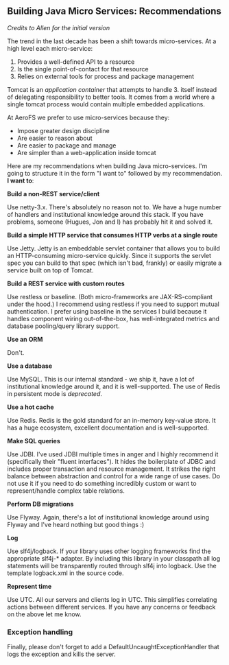 Building Java Micro Services: Recommendations
---

*Credits to Allen for the initial version*


The trend in the last decade has been a shift towards micro-services. At a high level each micro-service:

1. Provides a well-defined API to a resource
2. Is the single point-of-contact for that resource
3. Relies on external tools for process and package management

Tomcat is an *application container* that attempts to handle 3. itself instead of delegating responsibility to better tools. It comes from a world where a single tomcat process would contain multiple embedded applications.

At AeroFS we prefer to use micro-services because they:

- Impose greater design discipline
- Are easier to reason about
- Are easier to package and manage
- Are simpler than a web-application inside tomcat

Here are my recommendations when building Java micro-services. I'm going to structure it in the form "I want to" followed by my recommendation. **I want to**:

**Build a non-REST service/client**

Use netty-3.x. There's absolutely no reason not to. We have a huge number of handlers and institutional knowledge around this stack. If you have problems, someone (Hugues, Jon and I) has probably hit it and solved it.

**Build a simple HTTP service that consumes HTTP verbs at a single route**

Use Jetty. Jetty is an embeddable servlet container that allows you to build an HTTP-consuming micro-service quickly. Since it supports the servlet spec you can build to that spec (which isn't bad, frankly) or easily migrate a service built on top of Tomcat.

**Build a REST service with custom routes**

Use restless or baseline. (Both micro-frameworks are JAX-RS-compliant under the hood.) I recommend using restless if you need to support mutual authentication. I prefer using baseline in the services I build because it handles component wiring out-of-the-box, has well-integrated metrics and database pooling/query library support.

**Use an ORM**

Don't.

**Use a database**

Use MySQL. This is our internal standard - we ship it, have a lot of institutional knowledge around it, and it is well-supported. The use of Redis in persistent mode is *deprecated*.

**Use a hot cache**

Use Redis. Redis is the gold standard for an in-memory key-value store. It has a huge ecosystem, excellent documentation and is well-supported.

**Make SQL queries**

Use JDBI. I've used JDBI multiple times in anger and I highly recommend it (specifically their "fluent interfaces"). It hides the boilerplate of JDBC and includes proper transaction and resource management. It strikes the right balance between abstraction and control for a wide range of use cases. Do not use it if you need to do something incredibly custom or want to represent/handle complex table relations.

**Perform DB migrations**

Use Flyway. Again, there's a lot of institutional knowledge around using Flyway and I've heard nothing but good things :)

**Log**

Use slf4j/logback. If your library uses other logging frameworks find the appropriate slf4j-* adapter. By including this library in your classpath all log statements will be transparently routed through slf4j into logback. Use the template logback.xml in the source code.

**Represent time**

Use UTC. All our servers and clients log in UTC. This simplifies correlating actions between different services.
If you have any concerns or feedback on the above let me know.

### Exception handling

Finally, please don't forget to add a DefaultUncaughtExceptionHandler that logs the exception and kills the server.
